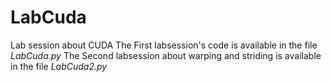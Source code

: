 # LabCuda
Lab session about CUDA
The First labsession's code is available in the file *LabCuda.py*
The Second labsession about warping and striding is available in the file *LabCuda2.py*
